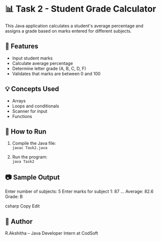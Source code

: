# 📊 Task 2 - Student Grade Calculator

This Java application calculates a student's average percentage and assigns a grade based on marks entered for different subjects.

## 📌 Features

- Input student marks
- Calculate average percentage
- Determine letter grade (A, B, C, D, F)
- Validates that marks are between 0 and 100

## 💡 Concepts Used

- Arrays
- Loops and conditionals
- Scanner for input
- Functions

## 🚀 How to Run

1. Compile the Java file:  
   `javac Task2.java`

2. Run the program:  
   `java Task2`

## 📷 Sample Output

Enter number of subjects: 5 Enter marks for subject 1: 87 ... Average: 82.6 Grade: B

csharp
Copy
Edit

## 📂 Author
R.Akshitha – Java Developer Intern at CodSoft
